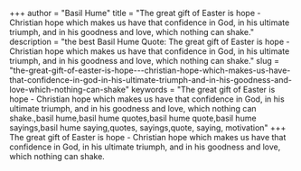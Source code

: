 +++
author = "Basil Hume"
title = "The great gift of Easter is hope - Christian hope which makes us have that confidence in God, in his ultimate triumph, and in his goodness and love, which nothing can shake."
description = "the best Basil Hume Quote: The great gift of Easter is hope - Christian hope which makes us have that confidence in God, in his ultimate triumph, and in his goodness and love, which nothing can shake."
slug = "the-great-gift-of-easter-is-hope---christian-hope-which-makes-us-have-that-confidence-in-god-in-his-ultimate-triumph-and-in-his-goodness-and-love-which-nothing-can-shake"
keywords = "The great gift of Easter is hope - Christian hope which makes us have that confidence in God, in his ultimate triumph, and in his goodness and love, which nothing can shake.,basil hume,basil hume quotes,basil hume quote,basil hume sayings,basil hume saying,quotes, sayings,quote, saying, motivation"
+++
The great gift of Easter is hope - Christian hope which makes us have that confidence in God, in his ultimate triumph, and in his goodness and love, which nothing can shake.
